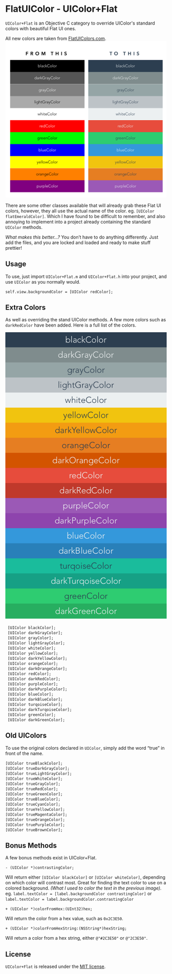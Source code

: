 # FlatUIColor - UIColor+Flat
`UIColor+Flat` is an Objective C category to override UIColor's standard colors with beautiful Flat UI ones.

All new colors are taken from [FlatUIColors.com](http://flatuicolors.com/).
![Color comparison](screenshot%20comparison.png)

There are some other classes available that will already grab these Flat UI colors, however, they all use the actual name of the color. eg. `[UIColor flatEmeraldColor]`. Which I have found to be difficult to remember, and also annoying to implement into a project already containing the standard `UIColor` methods.

*What makes this better...?*
You don’t have to do anything differently. Just add the files, and you are locked and loaded and ready to make stuff prettier!


## Usage
To use, just import `UIColor+Flat.m` and `UIColor+Flat.h` into your project, and use `UIColor` as you normally would.

``` objc
self.view.backgroundColor = [UIColor redColor];
```

## Extra Colors
As well as overriding the stand UIColor methods. A few more colors such as `darkRedColor` have been added. Here is a full list of the colors.

![All Flat UI Colors](screenshot.png)

``` objc
 [UIColor blackColor];
 [UIColor darkGrayColor];
 [UIColor grayColor];
 [UIColor lightGrayColor];
 [UIColor whiteColor];
 [UIColor yellowColor];
 [UIColor darkYellowColor];
 [UIColor orangeColor];
 [UIColor darkOrangeColor];
 [UIColor redColor];
 [UIColor darkRedColor];
 [UIColor purpleColor];
 [UIColor darkPurpleColor];
 [UIColor blueColor];
 [UIColor darkBlueColor];
 [UIColor turqoiseColor];
 [UIColor darkTurqoiseColor];
 [UIColor greenColor];
 [UIColor darkGreenColor];
```

## Old UIColors
To use the original colors declared in `UIColor`, simply add the word “true” in front of the name.
``` objc
[UIColor trueBlackColor];
[UIColor trueDarkGrayColor];
[UIColor trueLightGrayColor];
[UIColor trueWhiteColor];
[UIColor trueGrayColor];
[UIColor trueRedColor];
[UIColor trueGreenColor];
[UIColor trueBlueColor];
[UIColor trueCyanColor];
[UIColor trueYellowColor];
[UIColor trueMagentaColor];
[UIColor trueOrangeColor];
[UIColor truePurpleColor];
[UIColor trueBrownColor];
```

## Bonus Methods
A few bonus methods exist in UIColor+Flat.

``` objc
- (UIColor *)contrastingColor;
```
Will return either `[UIColor blackColor]` or `[UIColor whiteColor]`, depending on which color will contrast most. Great for finding the text color to use on a colored background. *(What I used to color the text in the previous image).* eg.
`label.textColor = [label.backgroundColor contrastingColor]` 
or 
`label.textColor = label.backgroundColor.contrastingColor`

``` objc
+ (UIColor *)colorFromHex:(UInt32)hex;
```
Will return the color from a hex value, such as `0x2C3E50`.


``` objc
+ (UIColor *)colorFromHexString:(NSString*)hexString;
```
Will return a color from a hex string, either `@"#2C3E50"` or `@"2C3E50"`.



## License
`UIColor+Flat` is released under the [MIT license](https://github.com/DWilliames/FlatUIColor/blob/master/LICENSE).
